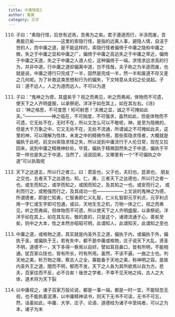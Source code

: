 ```yaml
---
title: 中庸随笔2
author: 寓庸
category: 文学
---
```

           

110. 子曰：“素隐行怪，后世有述焉，吾弗为之矣。君子遵道而行，半涂而废，吾弗能已矣——————这里的索隐行怪，是指的远离人事，避隐人情，自洁于世的人，而中庸之道，是不能这样的，索隐行怪者偏倚于中庸之隐和中庸之微，失之于中庸之显和中庸之广，偏倚于中庸之高远失之于中庸之卑近，偏倚于中庸之天道，失之于中庸之人道人伦，这种偏倚于一端，求怪求远求高的行为，并非中道，行中庸之道却偏离中道，岂不怪哉，夫子称之为半途而废，也就是说，中庸之德行只完成了一半，固然是完成一半，然一半和废道不存又差之几何呢。为了补救这类思想和行为的偏失，下文特意从夫妇之伦说起。子曰：道不远人，人之为道而远人，不可以为道

111. 子曰：“鬼神之为德，其盛矣乎？视之而弗见，听之而弗闻，体物而不可遗，使天下之人齐明盛服，以承祭祀。洋洋乎如在其上，如在其左右。《诗》曰：‘神之格思，不可度思！矧可射思！’夫微之显，诚之不可掩如此夫。”——————神之临在，不可揣度，不可强求，虽然如此，但是体物而不可遗，它无处不在，无时不在，所以又怎么可以不敬呢，神，是至为隐微的，但是大千万象之中，它又无处不在，无处不流通，所谓诚之不可掩如此夫，这里的神，可以理解为性体，未发之中的精微作用，那些索隐求怪者，大概就是偏执于此吧，前文纠索隐求怪之失，所以说到中庸流行于人伦日常，现在又拉回来，说到中庸之精微神妙处，毕竟，偏执于精微固然失之于中道，偏执于平常一样也是失之于中道，当然了，话说回来，又哪里有一个“不可偏执之中道”可以执取呢

112. 天下之达道五，所以行之者三。曰：君臣也，父子也，夫妇也，昆弟也， 朋友之交也，五者天下之达道也。知，仁，勇，三者天下之达德也，所以行之者一也。或生而知之，或学而知之，或困而知之，及其知之一也。或安而行之， 或利而行之，或勉强而行之，及其成功一也——————上文说的鬼神之为德，所谓德者，即是仁知勇，仁智勇即仁义礼智，仁义礼智即元亨利贞，元亨利贞用一字仁或生字即可包通，或曰，天地生生之机，万物一体之仁，视之而弗见，听之而弗闻，但体物而不可遗，所以使天下之人齐明盛服，以承祭祀。洋洋乎如在其上，如在其左右，敬的直的，只是这个，诸德流通于心，善矣至矣，则中之大本，性之本然亦昭昭可明，此谓知人，此谓知天，此谓知之至也

113. 中庸之道，或格物之道，其实就是内圣外王之道，偏执于内，或偏执于外，偏执于圣，或偏执于王，若有失中，都不是中庸或格物，庄子说天下大乱，贤圣不明，道德不一，天下多得一察焉以自好。譬如耳目鼻口，皆有所明，不能相通。犹百家众技也，皆有所长，时有所用。虽然，不该不遍，一曲之士也。判天地之美，析万物之理，察古人之全，寡能备于天地之美，称神明之容。是故内圣外王之道，闇而不明，郁而不发，天下之人各为其所欲焉以自为方。悲夫，百家往而不反，必不合矣！後世之学者，不幸不见天地之纯，古人之大体，道术将为天下裂

114. 以中庸视之，诸子百家万般论说，都是一事一端，都是一时一宜，不能轻忽无视，也不能执着泥滞，以中庸精神读书，则天下无书不可读，无书不可忘，然，话虽如此，中庸、大学、庄子、论语、道德经为诸子中至纯者，可以之为本，诸子为末